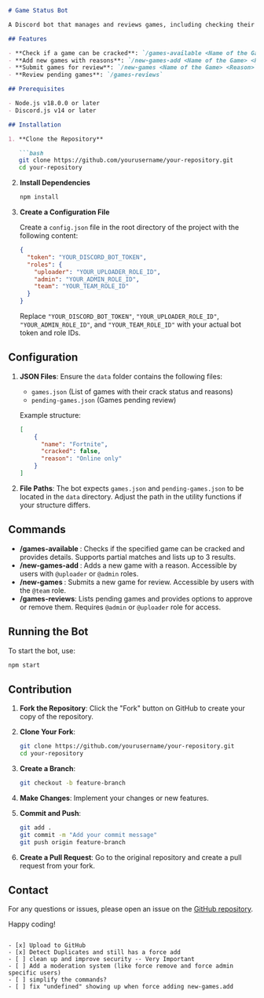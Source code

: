 ```markdown
# Game Status Bot

A Discord bot that manages and reviews games, including checking their crack status, adding new games, and reviewing pending submissions. This bot utilizes Discord.js v14 and provides functionality for role-based access control and interactive command handling.

## Features

- **Check if a game can be cracked**: `/games-available <Name of the Game>`
- **Add new games with reasons**: `/new-games-add <Name of the Game> <Reason>`
- **Submit games for review**: `/new-games <Name of the Game> <Reason>`
- **Review pending games**: `/games-reviews`

## Prerequisites

- Node.js v18.0.0 or later
- Discord.js v14 or later

## Installation

1. **Clone the Repository**

   ```bash
   git clone https://github.com/yourusername/your-repository.git
   cd your-repository
   ```

2. **Install Dependencies**

   ```bash
   npm install
   ```

3. **Create a Configuration File**

   Create a `config.json` file in the root directory of the project with the following content:

   ```json
   {
     "token": "YOUR_DISCORD_BOT_TOKEN",
     "roles": {
       "uploader": "YOUR_UPLOADER_ROLE_ID",
       "admin": "YOUR_ADMIN_ROLE_ID",
       "team": "YOUR_TEAM_ROLE_ID"
     }
   }
   ```

   Replace `"YOUR_DISCORD_BOT_TOKEN"`, `"YOUR_UPLOADER_ROLE_ID"`, `"YOUR_ADMIN_ROLE_ID"`, and `"YOUR_TEAM_ROLE_ID"` with your actual bot token and role IDs.

## Configuration

1. **JSON Files**: Ensure the `data` folder contains the following files:
   - `games.json` (List of games with their crack status and reasons)
   - `pending-games.json` (Games pending review)

   Example structure:

   ```json
   [
       {
         "name": "Fortnite",
         "cracked": false,
         "reason": "Online only"
       }
   ]
   ```

2. **File Paths**: The bot expects `games.json` and `pending-games.json` to be located in the `data` directory. Adjust the path in the utility functions if your structure differs.

## Commands

- **/games-available <Name of the Game>**: Checks if the specified game can be cracked and provides details. Supports partial matches and lists up to 3 results.
- **/new-games-add <Name of the Game> <Reason>**: Adds a new game with a reason. Accessible by users with `@uploader` or `@admin` roles.
- **/new-games <Name of the Game> <Reason>**: Submits a new game for review. Accessible by users with the `@team` role.
- **/games-reviews**: Lists pending games and provides options to approve or remove them. Requires `@admin` or `@uploader` role for access.

## Running the Bot

To start the bot, use:

```bash
npm start
```

## Contribution

1. **Fork the Repository**: Click the "Fork" button on GitHub to create your copy of the repository.
2. **Clone Your Fork**:

   ```bash
   git clone https://github.com/yourusername/your-repository.git
   cd your-repository
   ```

3. **Create a Branch**:

   ```bash
   git checkout -b feature-branch
   ```

4. **Make Changes**: Implement your changes or new features.
5. **Commit and Push**:

   ```bash
   git add .
   git commit -m "Add your commit message"
   git push origin feature-branch
   ```

6. **Create a Pull Request**: Go to the original repository and create a pull request from your fork.

## Contact

For any questions or issues, please open an issue on the [GitHub repository](https://github.com/yourusername/your-repository/issues).

Happy coding!

```

- [x] Upload to GitHub
- [x] Detect Duplicates and still has a force add
- [ ] clean up and improve security -- Very Important
- [ ] Add a moderation system (like force remove and force admin specific users)
- [ ] simplify the commands?
- [ ] fix "undefined" showing up when force adding new-games.add

